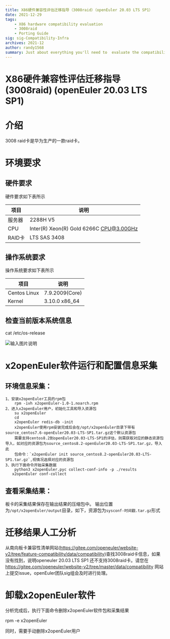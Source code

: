 ```yaml
---
title: X86硬件兼容性评估迁移指导（3008raid）（openEuler 20.03 LTS SP1）
date: 2021-12-29
tags: 
    - X86 hardware compatibility evaluation 
    - 3008raid
    - Porting Guide
sig: sig-Compatibility-Infra
archives: 2021-12
author: randy1568
summary: Just about everything you'll need to  evaluate the compatibility of X86 hardware（3008raid）
---
```


# X86硬件兼容性评估迁移指导(3008raid) (openEuler 20.03 LTS SP1)

# 介绍
3008 raid卡是华为生产的一款raid卡。
# 环境要求
## 硬件要求
 硬件要求如下表所示


项目 | 说明| 
----- | ----- | 
服务器 | 2288H V5 
CPU | Inter(R) Xeon(R) Gold 6266C CPU@3.00GHz 
RAID卡 | LTS SAS 3408 
## 操作系统要求
操作系统要求如下表所示


项目 | 说明 |
----- | ----- |
Centos Linux | 7.9.2009(Core)
Kernel | 3.10.0 x86_64
## 检查当前版本系统信息
cat /etc/os-release

![输入图片说明](https://images.gitee.com/uploads/images/2021/0402/154347_c5ca10a0_8039520.png "屏幕截图.png")
# x2openEuler软件运行和配置信息采集
## 环境信息采集：
    1、安装x2openEuler工具的rpm包
        rpm -ivh x2openEuler-1.0-1.noarch.rpm
    2、进入x2openEuler用户，初始化工具和导入资源包
        su x2openEuler
        cd 
        x2openEuler redis-db -init       
        x2openEuler使用rpm安装完成后会在/opt/x2openEuler目录下带有source_centos7.6-openEuler20.03-LTS-SP1.tar.gz这个默认资源包
        需要支持centos8.2到openEuler20.03-LTS-SP1的评估，则需获取对应的静态资源包导入，如对应的资源包为source_centos8.2-openEuler20.03-LTS-SP1.tar.gz，导入此                
        包命令：`x2openEuler init source_centos8.2-openEuler20.03-LTS-SP1.tar.gz`,视情况选择对应的资源包
    3、执行下面命令开始采集数据
        python3 x2openEuler.pyc collect-conf-info -p ./results
       x2openEuler conf-collect
## 查看采集结果：
  板卡的采集结果保存在输出结果的压缩包中。
  输出位置为`/opt/x2openEuler/output`目录，如下，资源包为`sysconf-时间戳.tar.gz`形式 

# 迁移结果人工分析

   从南向板卡兼容性清单网站(https://gitee.com/openeuler/website-v2/tree/feature-compatibility/data/compatibility)查找3008raid卡信息，如果没有找到，说明openeuler 20.03 LTS SP1 还不支持3008raid卡。请您在 https://gitee.com/openeuler/website-v2/tree/master/data/compatibility 网站上提交issue，openEuler团队sig组会及时进行处理。
# 卸载x2openEuler软件
分析完成后，执行下面命令删除x2openEuler软件包和采集结果

rpm -e x2openEuler

同时，需要手动删除x2openEuler用户